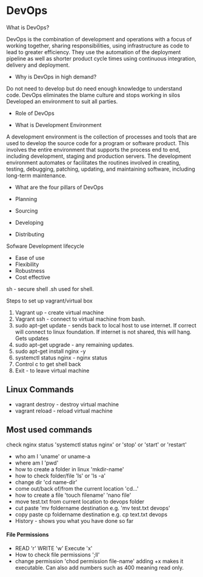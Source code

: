 # DevOps

What is DevOps?

DevOps is the combination of development and operations with a focus of working together, sharing responsibilities, using infrastructure as code to lead to greater efficiency. They use the automation of the deployment pipeline as well as shorter product cycle times using continuous integration, delivery and deployment.

- Why is DevOps in high demand?

Do not need to develop but do need enough knowledge to understand code. 
DevOps eliminates the blame culture and stops working in silos
Developed an environment to suit all parties. 

- Role of DevOps


- What is Development Environment  

A development environment is the collection of processes and tools that are used to develop the source code for a program or software product. This involves the entire environment that supports the process end to end, including development, staging and production servers. The development environment automates or facilitates the routines involved in creating, testing, debugging, patching, updating, and maintaining software, including long-term maintenance.

- What are the four pillars of DevOps

- Planning
- Sourcing
- Developing
- Distributing

Sofware Development lifecycle

- Ease of use
- Flexibility 
- Robustness
- Cost effective

sh - secure shell
.sh used for shell. 

Steps to set up vagrant/virtual box

1. Vagrant up - create virtual machine
2. Vagrant ssh - connect to virtual machine from bash.
3. sudo apt-get update - sends back to local host to use internet. If correct will connect to linux foundation. If internet is not shared, this will hang. Gets updates
4. sudo apt-get upgrade - any remaining updates. 
5. sudo apt-get install nginx -y
6. systemctl status nginx - nginx status
7. Control c to get shell back
8. Exit - to leave virtual machine

## Linux Commands 
- vagrant destroy - destroy virtual machine
- vagrant reload - reload virtual machine




## Most used commands

check nginx status 'systemctl status nginx' or 'stop' or 'start' or 'restart'

- who am I 'uname' or uname-a
- where am I 'pwd'
- how to create a folder in linux 'mkdir-name'
- how to check folder/file 'ls' or 'ls -a'
- change dir 'cd name-dir'
- come out/back of/from the current location 'cd...'
- how to create a file 'touch filename' 'nano file' 
- move test.txt from current location to devops folder 
- cut paste 'mv foldername destination e.g. 'mv test.txt devops'
- copy paste cp foldername destination e.g. cp text.txt devops
- History - shows you what you have done so far

#### File Permissions
- READ 'r' WRITE 'w' Execute 'x' 
- How to check file permissions ';ll' 
- change permission 'chod permission file-name' adding +x makes it executable. 
Can also add numbers such as 400 meaning read only. 
